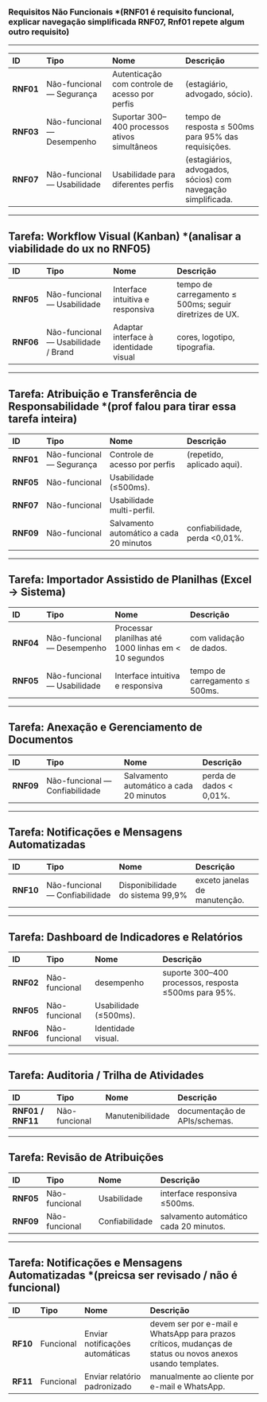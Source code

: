 ### Requisitos Não Funcionais *(RNF01 é requisito funcional, explicar navegação simplificada RNF07, Rnf01 repete algum outro requisito)

---

| ID | Tipo | Nome | Descrição |
| :--- | :--- | :--- | :--- |
| **RNF01** | Não-funcional — Segurança | Autenticação com controle de acesso por perfis | (estagiário, advogado, sócio). |
| **RNF03** | Não-funcional — Desempenho | Suportar 300–400 processos ativos simultâneos | tempo de resposta ≤ 500ms para 95% das requisições. |
| **RNF07** | Não-funcional — Usabilidade | Usabilidade para diferentes perfis | (estagiários, advogados, sócios) com navegação simplificada. |

---

## Tarefa: Workflow Visual (Kanban) *(analisar a viabilidade do ux no RNF05)

| ID | Tipo | Nome | Descrição |
| :--- | :--- | :--- | :--- |
| **RNF05** | Não-funcional — Usabilidade | Interface intuitiva e responsiva | tempo de carregamento ≤ 500ms; seguir diretrizes de UX. |
| **RNF06** | Não-funcional — Usabilidade / Brand | Adaptar interface à identidade visual | cores, logotipo, tipografia. |

---

## Tarefa: Atribuição e Transferência de Responsabilidade *(prof falou para tirar essa tarefa inteira)

| ID | Tipo | Nome | Descrição |
| :--- | :--- | :--- | :--- |
| **RNF01** | Não-funcional — Segurança | Controle de acesso por perfis | (repetido, aplicado aqui). |
| **RNF05** | Não-funcional | Usabilidade (≤500ms). |
| **RNF07** | Não-funcional | Usabilidade multi-perfil. |
| **RNF09** | Não-funcional | Salvamento automático a cada 20 minutos | confiabilidade, perda <0,01%. |

---

## Tarefa: Importador Assistido de Planilhas (Excel → Sistema)

| ID | Tipo | Nome | Descrição |
| :--- | :--- | :--- | :--- |
| **RNF04** | Não-funcional — Desempenho | Processar planilhas até 1000 linhas em < 10 segundos | com validação de dados. |
| **RNF05** | Não-funcional — Usabilidade | Interface intuitiva e responsiva | tempo de carregamento ≤ 500ms. |

---

## Tarefa: Anexação e Gerenciamento de Documentos

| ID | Tipo | Nome | Descrição |
| :--- | :--- | :--- | :--- |
| **RNF09** | Não-funcional — Confiabilidade | Salvamento automático a cada 20 minutos | perda de dados < 0,01%. |

---

## Tarefa: Notificações e Mensagens Automatizadas

| ID | Tipo | Nome | Descrição |
| :--- | :--- | :--- | :--- |
| **RNF10** | Não-funcional — Confiabilidade | Disponibilidade do sistema 99,9% | exceto janelas de manutenção. |

---

## Tarefa: Dashboard de Indicadores e Relatórios

| ID | Tipo | Nome | Descrição |
| :--- | :--- | :--- | :--- |
| **RNF02** | Não-funcional | desempenho | suporte 300–400 processos, resposta ≤500ms para 95%. |
| **RNF05** | Não-funcional | Usabilidade (≤500ms). |
| **RNF06** | Não-funcional | Identidade visual. |

---

## Tarefa: Auditoria / Trilha de Atividades

| ID | Tipo | Nome | Descrição |
| :--- | :--- | :--- | :--- |
| **RNF01 / RNF11** | Não-funcional | Manutenibilidade | documentação de APIs/schemas. |

---

## Tarefa: Revisão de Atribuições

| ID | Tipo | Nome | Descrição |
| :--- | :--- | :--- | :--- |
| **RNF05** | Não-funcional | Usabilidade | interface responsiva ≤500ms. |
| **RNF09** | Não-funcional | Confiabilidade | salvamento automático cada 20 minutos. |

---

## Tarefa: Notificações e Mensagens Automatizadas *(preicsa ser revisado / não é funcional)

| ID | Tipo | Nome | Descrição |
| :--- | :--- | :--- | :--- |
| **RF10** | Funcional | Enviar notificações automáticas| devem ser por e-mail e WhatsApp para prazos críticos, mudanças de status ou novos anexos usando templates. |
| **RF11** | Funcional | Enviar relatório padronizado | manualmente ao cliente por e-mail e WhatsApp. |
